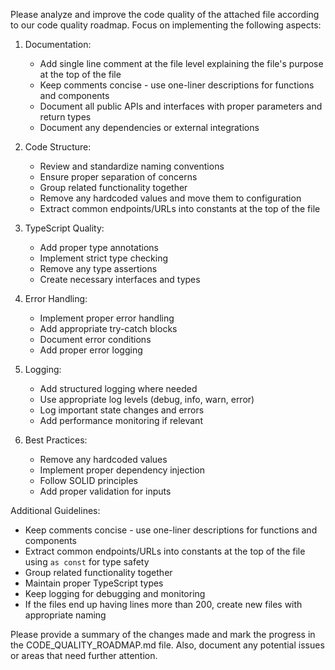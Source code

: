 Please analyze and improve the code quality of the attached file according to our code quality roadmap. Focus on implementing the following aspects:

1. Documentation:
   - Add single line comment at the file level explaining the file's purpose at the top of the file
   - Keep comments concise - use one-liner descriptions for functions and components
   - Document all public APIs and interfaces with proper parameters and return types
   - Document any dependencies or external integrations

2. Code Structure:
   - Review and standardize naming conventions
   - Ensure proper separation of concerns
   - Group related functionality together
   - Remove any hardcoded values and move them to configuration
   - Extract common endpoints/URLs into constants at the top of the file

3. TypeScript Quality:
   - Add proper type annotations
   - Implement strict type checking
   - Remove any type assertions
   - Create necessary interfaces and types

4. Error Handling:
   - Implement proper error handling
   - Add appropriate try-catch blocks
   - Document error conditions
   - Add proper error logging

5. Logging:
   - Add structured logging where needed
   - Use appropriate log levels (debug, info, warn, error)
   - Log important state changes and errors
   - Add performance monitoring if relevant

6. Best Practices:
   - Remove any hardcoded values
   - Implement proper dependency injection
   - Follow SOLID principles
   - Add proper validation for inputs

Additional Guidelines:
- Keep comments concise - use one-liner descriptions for functions and components
- Extract common endpoints/URLs into constants at the top of the file using `as const` for type safety
- Group related functionality together
- Maintain proper TypeScript types
- Keep logging for debugging and monitoring
- If the files end up having lines more than 200, create new files with appropriate naming

Please provide a summary of the changes made and mark the progress in the CODE_QUALITY_ROADMAP.md file. Also, document any potential issues or areas that need further attention.
